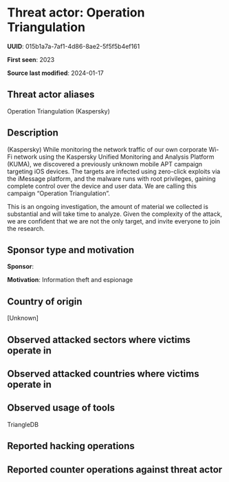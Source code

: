 # Threat actor: Operation Triangulation

**UUID**: 015b1a7a-7af1-4d86-8ae2-5f5f5b4ef161

**First seen**: 2023

**Source last modified**: 2024-01-17

## Threat actor aliases

Operation Triangulation (Kaspersky)

## Description

(Kaspersky) While monitoring the network traffic of our own corporate Wi-Fi network using the Kaspersky Unified Monitoring and Analysis Platform (KUMA), we discovered a previously unknown mobile APT campaign targeting iOS devices. The targets are infected using zero-click exploits via the iMessage platform, and the malware runs with root privileges, gaining complete control over the device and user data. We are calling this campaign “Operation Triangulation”.

This is an ongoing investigation, the amount of material we collected is substantial and will take time to analyze. Given the complexity of the attack, we are confident that we are not the only target, and invite everyone to join the research.

## Sponsor type and motivation

**Sponsor**: 

**Motivation**: Information theft and espionage


## Country of origin

[Unknown]

## Observed attacked sectors where victims operate in



## Observed attacked countries where victims operate in



## Observed usage of tools

TriangleDB

## Reported hacking operations



## Reported counter operations against threat actor





